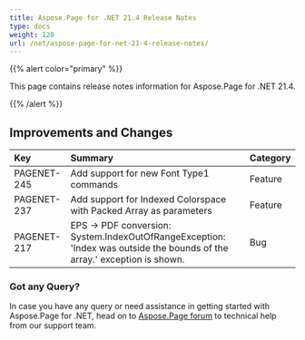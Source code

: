 ```yaml
---
title: Aspose.Page for .NET 21.4 Release Notes
type: docs
weight: 120
url: /net/aspose-page-for-net-21-4-release-notes/
---
```


{{% alert color="primary" %}}

This page contains release notes information for Aspose.Page for .NET 21.4.

{{% /alert %}}
## **Improvements and Changes**

|**Key**|**Summary**|**Category**|
| :- | :- | :- |
|PAGENET-245|Add support for new Font Type1 commands|Feature|
|PAGENET-237|Add support for Indexed Colorspace with Packed Array as parameters|Feature|
|PAGENET-217|EPS -> PDF conversion: System.IndexOutOfRangeException: 'Index was outside the bounds of the array.' exception is shown.|Bug|
### **Got any Query?**
In case you have any query or need assistance in getting started with Aspose.Page for .NET, head on to [Aspose.Page forum](https://forum.aspose.com/c/page/39) to technical help from our support team.
